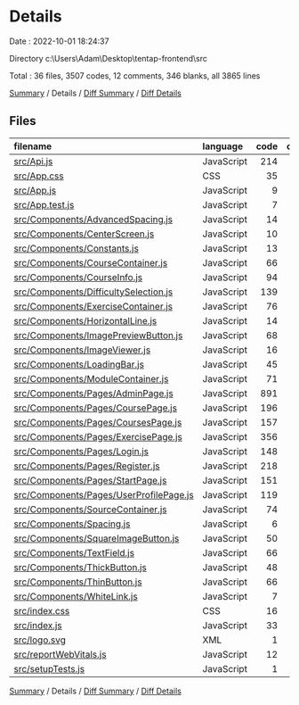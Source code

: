 # Details

Date : 2022-10-01 18:24:37

Directory c:\\Users\\Adam\\Desktop\\tentap-frontend\\src

Total : 36 files,  3507 codes, 12 comments, 346 blanks, all 3865 lines

[Summary](results.md) / Details / [Diff Summary](diff.md) / [Diff Details](diff-details.md)

## Files
| filename | language | code | comment | blank | total |
| :--- | :--- | ---: | ---: | ---: | ---: |
| [src/Api.js](/src/Api.js) | JavaScript | 214 | 2 | 33 | 249 |
| [src/App.css](/src/App.css) | CSS | 35 | 0 | 6 | 41 |
| [src/App.js](/src/App.js) | JavaScript | 9 | 0 | 3 | 12 |
| [src/App.test.js](/src/App.test.js) | JavaScript | 7 | 0 | 2 | 9 |
| [src/Components/AdvancedSpacing.js](/src/Components/AdvancedSpacing.js) | JavaScript | 14 | 0 | 3 | 17 |
| [src/Components/CenterScreen.js](/src/Components/CenterScreen.js) | JavaScript | 10 | 0 | 3 | 13 |
| [src/Components/Constants.js](/src/Components/Constants.js) | JavaScript | 13 | 0 | 2 | 15 |
| [src/Components/CourseContainer.js](/src/Components/CourseContainer.js) | JavaScript | 66 | 0 | 8 | 74 |
| [src/Components/CourseInfo.js](/src/Components/CourseInfo.js) | JavaScript | 94 | 0 | 8 | 102 |
| [src/Components/DifficultySelection.js](/src/Components/DifficultySelection.js) | JavaScript | 139 | 1 | 16 | 156 |
| [src/Components/ExerciseContainer.js](/src/Components/ExerciseContainer.js) | JavaScript | 76 | 0 | 8 | 84 |
| [src/Components/HorizontalLine.js](/src/Components/HorizontalLine.js) | JavaScript | 14 | 0 | 4 | 18 |
| [src/Components/ImagePreviewButton.js](/src/Components/ImagePreviewButton.js) | JavaScript | 68 | 0 | 9 | 77 |
| [src/Components/ImageViewer.js](/src/Components/ImageViewer.js) | JavaScript | 16 | 0 | 5 | 21 |
| [src/Components/LoadingBar.js](/src/Components/LoadingBar.js) | JavaScript | 45 | 0 | 7 | 52 |
| [src/Components/ModuleContainer.js](/src/Components/ModuleContainer.js) | JavaScript | 71 | 0 | 8 | 79 |
| [src/Components/Pages/AdminPage.js](/src/Components/Pages/AdminPage.js) | JavaScript | 891 | 0 | 40 | 931 |
| [src/Components/Pages/CoursePage.js](/src/Components/Pages/CoursePage.js) | JavaScript | 196 | 1 | 20 | 217 |
| [src/Components/Pages/CoursesPage.js](/src/Components/Pages/CoursesPage.js) | JavaScript | 157 | 1 | 15 | 173 |
| [src/Components/Pages/ExercisePage.js](/src/Components/Pages/ExercisePage.js) | JavaScript | 356 | 0 | 25 | 381 |
| [src/Components/Pages/Login.js](/src/Components/Pages/Login.js) | JavaScript | 148 | 0 | 18 | 166 |
| [src/Components/Pages/Register.js](/src/Components/Pages/Register.js) | JavaScript | 218 | 0 | 19 | 237 |
| [src/Components/Pages/StartPage.js](/src/Components/Pages/StartPage.js) | JavaScript | 151 | 0 | 12 | 163 |
| [src/Components/Pages/UserProfilePage.js](/src/Components/Pages/UserProfilePage.js) | JavaScript | 119 | 0 | 15 | 134 |
| [src/Components/SourceContainer.js](/src/Components/SourceContainer.js) | JavaScript | 74 | 0 | 8 | 82 |
| [src/Components/Spacing.js](/src/Components/Spacing.js) | JavaScript | 6 | 0 | 3 | 9 |
| [src/Components/SquareImageButton.js](/src/Components/SquareImageButton.js) | JavaScript | 50 | 0 | 9 | 59 |
| [src/Components/TextField.js](/src/Components/TextField.js) | JavaScript | 66 | 0 | 8 | 74 |
| [src/Components/ThickButton.js](/src/Components/ThickButton.js) | JavaScript | 48 | 0 | 8 | 56 |
| [src/Components/ThinButton.js](/src/Components/ThinButton.js) | JavaScript | 66 | 0 | 10 | 76 |
| [src/Components/WhiteLink.js](/src/Components/WhiteLink.js) | JavaScript | 7 | 0 | 3 | 10 |
| [src/index.css](/src/index.css) | CSS | 16 | 0 | 2 | 18 |
| [src/index.js](/src/index.js) | JavaScript | 33 | 3 | 3 | 39 |
| [src/logo.svg](/src/logo.svg) | XML | 1 | 0 | 0 | 1 |
| [src/reportWebVitals.js](/src/reportWebVitals.js) | JavaScript | 12 | 0 | 2 | 14 |
| [src/setupTests.js](/src/setupTests.js) | JavaScript | 1 | 4 | 1 | 6 |

[Summary](results.md) / Details / [Diff Summary](diff.md) / [Diff Details](diff-details.md)